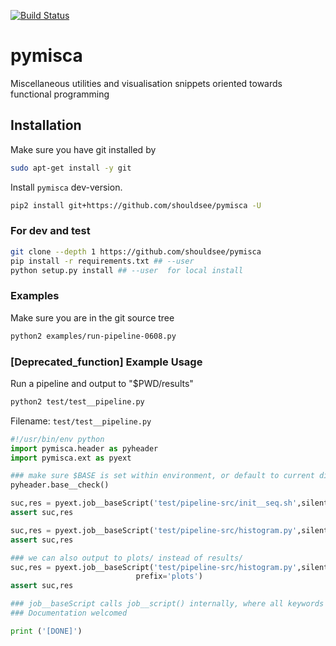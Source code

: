 [![Build Status](https://travis-ci.com/shouldsee/pymisca.svg?branch=master)](https://travis-ci.com/shouldsee/pymisca)

# pymisca

Miscellaneous utilities and visualisation snippets oriented towards functional programming

## Installation

Make sure you have git installed by

```sh
sudo apt-get install -y git
```

Install `pymisca` dev-version.

```sh
pip2 install git+https://github.com/shouldsee/pymisca -U
```

### For dev and test

```sh
git clone --depth 1 https://github.com/shouldsee/pymisca
pip install -r requirements.txt ## --user
python setup.py install ## --user  for local install
```
### Examples

Make sure you are in the git source tree

```sh
python2 examples/run-pipeline-0608.py
```

### [Deprecated_function] Example Usage 

Run a pipeline and output to "$PWD/results"

```bash
python2 test/test__pipeline.py
```

Filename: `test/test__pipeline.py`

```python
#!/usr/bin/env python
import pymisca.header as pyheader
import pymisca.ext as pyext

### make sure $BASE is set within environment, or default to current direct$
pyheader.base__check() 

suc,res = pyext.job__baseScript('test/pipeline-src/init__seq.sh',silent=1)
assert suc,res

suc,res = pyext.job__baseScript('test/pipeline-src/histogram.py',silent=1)
assert suc,res

### we can also output to plots/ instead of results/ 
suc,res = pyext.job__baseScript('test/pipeline-src/histogram.py',silent=1,
                            prefix='plots')
assert suc,res

### job__baseScript calls job__script() internally, where all keywords are specified
### Documentation welcomed

print ('[DONE]')
```
